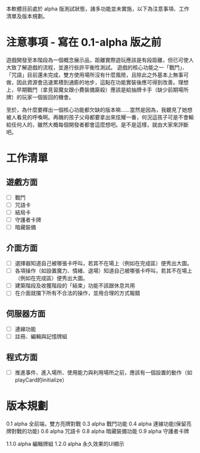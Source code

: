 本軟體目前處於 alpha 版測試狀態，諸多功能並未實施，以下為注意事項、工作清單及版本規劃。

# 注意事項 - 寫在 0.1-alpha 版之前 #
遊戲開發至本階段為一個概念展示品，距離實際遊玩應該是有段距離，但已可使人大致了解遊戲的流程，並進行些許平衡性測試。
遊戲的核心功能之一「戰鬥」、「咒語」目前還未完成，雙方使用場所沒有什麼風險，且除此之外基本上無事可做，因此資源會迅速累積到通膨的地步，這點在功能實裝後應可得到改善。理想上，早期戰鬥（拿見習魔女跟小費裝備廝殺）應該是給抽牌卡手（缺少前期場所牌）的玩家一個扳回的機會。

至於，為什麼要釋出一個核心功能都欠缺的版本嘛……當然是因為，我聽見了她想被人看見的呼喚啊。再醜的孩子父母都要拿出來炫耀一番，何況這孩子可是不會輸給任何人的，雖然大概每個開發者都會這麼想吧。是不是這樣，就由大家來評斷吧。


# 工作清單 #
## 遊戲方面 ##
- [ ] 戰鬥
- [ ] 咒語卡
- [ ] 結局卡
- [ ] 守護者卡牌
- [ ] 暗藏裝備
## 介面方面 ##
- [ ] 選擇器知道自己被哪張卡呼叫，若其不在場上（例如在完成區）便秀出大圖。
- [ ] 各項操作（如設置魔力、情緒、退場）知道自己被哪張卡呼叫，若其不在場上（例如在完成區）便秀出大圖。
- [ ] 建築階段及收獲階段的「結束」功能不該跟休息共用
- [ ] 在介面就擋下所有不合法的操作，並用合理的方式報錯
## 伺服器方面 ##
- [ ] 連線功能
- [ ] 註冊、編輯與記憶牌組
## 程式方面 ##
- [ ] 推進事件、進入場所、使用能力與利用場所之前，應該有一個設置的動作（如playCard的initialize）


# 版本規劃 #
0.1 alpha 全前端，雙方亮牌對戰
0.3 alpha 戰鬥功能
0.4 alpha 連線功能(保留亮牌對戰的功能)
0.6 alpha 咒語卡
0.8 alpha 暗藏裝備功能
0.9 alpha 守護者卡牌

1.1.0 alpha 編輯牌組
1.2.0 alpha 永久效果的UI顯示
